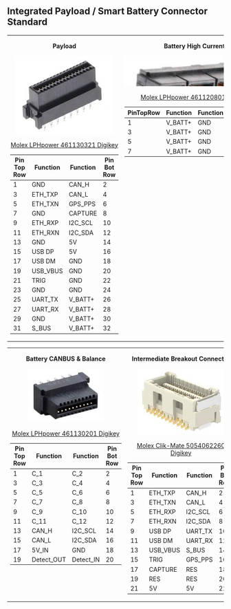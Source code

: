 ## Integrated Payload / Smart Battery Connector Standard

<table>
  <tr>
    <td align="center" valign="top">

**Payload**  

![Payload](../images/integrated_payload/_page_0_Picture_2.jpeg)

[Molex LPHpower 461130321 Digikey](https://www.molex.com/molex/products/part-detail/pcb_receptacles/0461130321)

| Pin Top Row | Function | Function | Pin Bot Row |
|------------------|----------|----------|------------------|
| 1  | GND       | CAN_H      | 2  |
| 3  | ETH_TXP   | CAN_L      | 4  |
| 5  | ETH_TXN   | GPS_PPS    | 6  |
| 7  | GND       | CAPTURE    | 8  |
| 9  | ETH_RXP   | I2C_SCL    | 10 |
| 11 | ETH_RXN   | I2C_SDA    | 12 |
| 13 | GND       | 5V         | 14 |
| 15 | USB DP    | 5V         | 16 |
| 17 | USB DM    | GND        | 18 |
| 19 | USB_VBUS  | GND        | 20 |
| 21 | TRIG      | GND        | 22 |
| 23 | GND       | GND        | 24 |
| 25 | UART_TX   | V_BATT+    | 26 |
| 27 | UART_RX   | V_BATT+    | 28 |
| 29 | GND       | V_BATT+    | 30 |
| 31 | S_BUS     | V_BATT+    | 32 |

</td>
<td align="center" valign="top">

**Battery High Current**  

![Battery High Current](../images/integrated_payload/_page_0_Picture_3.jpeg)

[Molex LPHpower 461120801 Digikey](https://www.molex.com/en-us/products/part-detail/461120801)

| PinTopRow | Function | Function | PinBotRow |
|-------------------|--------------|--------------|-------------------|
| 1                 | V_BATT+  | GND          | 2                 |
| 3                 | V_BATT+  | GND          | 4                 |
| 5                 | V_BATT+  | GND          | 6                 |
| 7                 | V_BATT+  | GND          | 8                 |

</td>
  </tr>
</table>

<table>
  <tr>
    <td align="center" valign="top">

**Battery CANBUS & Balance**  

![Battery CANBUS & Balance](../images/integrated_payload/_page_0_Picture_9.jpeg)

[Molex LPHpower 461130201 Digikey](https://www.molex.com/en-us/products/part-detail/461130201)

| Pin Top Row | Function   | Function   | Pin Bot Row |
|------------------|------------|------------|------------------|
| 1  | C_1         | C_2        | 2  |
| 3  | C_3         | C_4        | 4  |
| 5  | C_5         | C_6        | 6  |
| 7  | C_7         | C_8        | 8  |
| 9  | C_9         | C_10       | 10 |
| 11 | C_11        | C_12       | 12 |
| 13 | CAN_H       | I2C_SCL    | 14 |
| 15 | CAN_L       | I2C_SDA    | 16 |
| 17 | 5V_IN       | GND        | 18 |
| 19 | Detect_OUT  | Detect_IN  | 20 |

</td>
<td align="center" valign="top">

**Intermediate Breakout Connector**

![Intermediate Breakout Connector](../images/integrated_payload/_page_1_Picture_2.jpeg)

[Molex Clik-Mate 5054062260 Digikey](https://www.molex.com/molex/products/part-detail/pcb_receptacles/5054062260)

| Pin Top Row | Function   | Function   | Pin Bot Row |
|------------------|------------|------------|------------------|
| 1  | ETH_TXP     | CAN_H      | 2  |
| 3  | ETH_TXN     | CAN_L      | 4  |
| 5  | ETH_RXP     | I2C_SCL    | 6  |
| 7  | ETH_RXN     | I2C_SDA    | 8  |
| 9  | USB DP      | UART_TX    | 10 |
| 11 | USB DM      | UART_RX    | 12 |
| 13 | USB_VBUS    | S_BUS      | 14 |
| 15 | TRIG        | GPS_PPS    | 16 |
| 17 | CAPTURE     | RES        | 18 |
| 19 | RES         | RES        | 20 |
| 21 | 5V          | 5V         | 22 |

</td>
  </tr>
</table>
